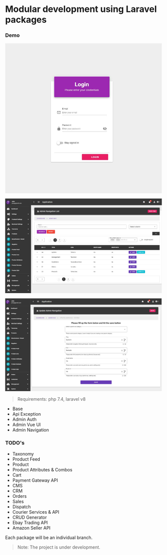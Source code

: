 # Modular development using Laravel packages 

### Demo

 ![Page 1](demo00.jpg) 
 
 ![Page 2](demo01.jpg) 
 
 ![Page 3](demo02.jpg) 


> Requirements: php 7.4, laravel v8

- Base
- Api Exception
- Admin Auth
- Admin Vue UI
- Admin Navigation

### TODO's
- Taxonomy
- Product Feed
- Product
- Product Attributes & Combos
- Cart
- Payment Gateway API
- CMS
- CRM
- Orders
- Sales
- Dispatch 
- Courier Services & API
- CRUD Generator
- Ebay Trading API
- Amazon Seller API

Each package will be an individual branch.

> Note: The project is under development. 